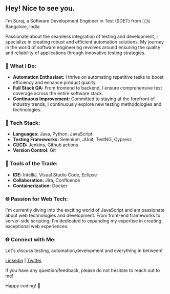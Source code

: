 ## Hey! Nice to see you.

I'm Suraj, a Software Development Engineer in Test (SDET) from  🇮🇳 Bangalore, India 

Passionate about the seamless integration of testing and development, I specialize in creating robust and efficient automation solutions. My journey in the world of software engineering revolves around ensuring the quality and reliability of applications through innovative testing strategies.

### 🌟 What I Do:

- **Automation Enthusiast:** I thrive on automating repetitive tasks to boost efficiency and enhance product quality.
- **Full Stack QA:** From frontend to backend, I ensure comprehensive test coverage across the entire software stack.
- **Continuous Improvement:** Committed to staying at the forefront of industry trends, I continuously explore new testing methodologies and technologies.

### 🚀 Tech Stack:

- **Languages:** Java, Python, JavaScript
- **Testing Frameworks:** Selenium, JUnit, TestNG, Cypress
- **CI/CD:** Jenkins, Github actions
- **Version Control:** Git

### 🔧 Tools of the Trade:

- **IDE:** IntelliJ, Visual Studio Code, Eclipse
- **Collaboration:** Jira, Confluence
- **Containerization:** Docker

### 🌐 Passion for Web Tech:

I'm currently diving into the exciting world of JavaScript and am passionate about web technologies and development. From front-end frameworks to server-side scripting, I'm dedicated to expanding my expertise in creating exceptional web experiences.

### 🌐 Connect with Me:

Let's discuss testing, automation,development and everything in between!    

<a href="https://www.linkedin.com/in/suraj-sundar/">Linkedin</a> | 
<a href="https://twitter.com/surajsundar15">Twitter</a>
</br>

If you have any question/feedback, please do not hesitate to reach out to me!

Happy coding! 🚀

